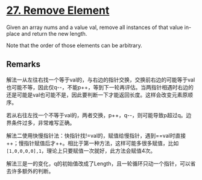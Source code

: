 # [27. Remove Element](https://leetcode.com/problems/remove-element/)

Given an array nums and a value val, remove all instances of that value in-place and return the new length.

Note that the order of those elements can be arbitrary.

## Remarks

解法一从左往右找一个等于val的，与右边的指针交换，交换前右边的可能等于val也可能不等，因此仅q--，不能p++，等到下一轮再评估。当两指针相遇时右边的还是可能是val也可能不是，因此要判断一下才能返回长度。这样会改变元素原顺序。

若从右往左找一个不等于val的，两者交换，p++，q--，则可能导致p超过q。边界条件过多，非常难写正确。

解法二使用快慢指针法：快指针找!=val的，赋值给慢指针，遇到==val时直接++；慢指针赋值后才++。相比于第一种方法，这样可能多很多赋值，比如`[1,0,0,0,0],1`，理论上只要赋值一次就好，此方法会赋值4次。

解法三是一的变化，q的初始值改成了Length，且一轮循环只动一个指针，可以省去许多额外的判断。
